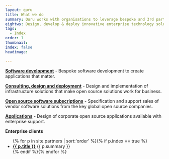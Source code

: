 ```yaml
---
layout: quru
title: What we do
summary: Quru works with organisations to leverage bespoke and 3rd party technologies.
eightws: Design, develop & deploy innovative enterprise technology solutions
tags:
  - Index
order: 1
thumbnail:
index: false
headimage:

---
```


[**Software development**](softwaredevelopment.html) - Bespoke software development to create applications that matter.

[**Consulting, design and deployment**](consultingdesigndeployment.html) - Design and implementation of infrastructure solutions that make open source solutions work for business.

[**Open source software subscriptions**](subscriptionsales.html) - Specification and support sales of vendor software solutions from the key global open source companies.

[**Applications**](quruproducts.html) - Design of corporate open source applications available with enterprise support.

**Enterprise clients**

<ul class="partners">
{% for p in site.partners  | sort:'order' %}{% if p.index == true %}<li><b><a href='{{ p.url }}'>{{ p.title }}</a></b> {{ p.summary }}</li>{% endif %}{% endfor %}
</ul>
